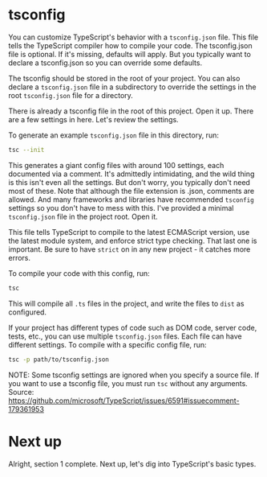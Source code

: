 # tsconfig

You can customize TypeScript's behavior with a `tsconfig.json` file. This file tells the TypeScript compiler how to compile your code. The tsconfig.json file is optional. If it's missing, defaults will apply. But you typically want to declare a tsconfig.json so you can override some defaults.

The tsconfig should be stored in the root of your project. You can also declare a `tsconfig.json` file in a subdirectory to override the settings in the root `tsconfig.json` file for a directory.

There is already a tsconfig file in the root of this project. Open it up. There are a few settings in here. Let's review the settings.

To generate an example `tsconfig.json` file in this directory, run:

```bash
tsc --init
```

This generates a giant config files with around 100 settings, each documented via a comment. It's admittedly intimidating, and the wild thing is this isn't even all the settings. But don't worry, you typically don't need most of these. Note that although the file extension is .json, comments are allowed. And many frameworks and libraries have recommended `tsconfig` settings so you don't have to mess with this. I've provided a minimal `tsconfig.json` file in the project root. Open it.

This file tells TypeScript to compile to the latest ECMAScript version, use the latest module system, and enforce strict type checking. That last one is important. Be sure to have `strict` on in any new project - it catches more errors.

To compile your code with this config, run:

```bash
tsc
```

This will compile all `.ts` files in the project, and write the files to `dist` as configured.

If your project has different types of code such as DOM code, server code, tests, etc., you can use multiple `tsconfig.json` files. Each file can have different settings. To compile with a specific config file, run:

```bash
tsc -p path/to/tsconfig.json
```

NOTE: Some tsconfig settings are ignored when you specify a source file. If you want to use a tsconfig file, you must run `tsc` without any arguments. Source: https://github.com/microsoft/TypeScript/issues/6591#issuecomment-179361953

# Next up

Alright, section 1 complete. Next up, let's dig into TypeScript's basic types.
